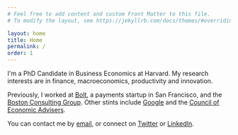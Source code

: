 ```yaml
---
# Feel free to add content and custom Front Matter to this file.
# To modify the layout, see https://jekyllrb.com/docs/themes/#overriding-theme-defaults

layout: home
title: Home
permalink: /
order: 1
---
```


I'm a PhD Candidate in Business Economics at Harvard. My research interests are in finance, macroeconomics, productivity and innovation. 

Previously, I worked at [Bolt](https://bolt.com), a payments startup in San Francisco, and the [Boston Consulting Group](https://bcg.com). Other stints include [Google](https://chromeenterprise.google/os/) and the [Council of Economic Advisers](https://obamawhitehouse.archives.gov/sites/default/files/docs/ERP_2016_Book_Complete%20JA.pdf).

You can contact me by [email](mailto:8ksangani@gmail.com), or connect  on [Twitter](https://twitter.com/ksangani8) or [LinkedIn](https://www.linkedin.com/in/kunalsangani/).